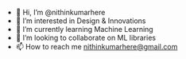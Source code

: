 - 👋 Hi, I’m @nithinkumarhere
- 👀 I’m interested in Design & Innovations
- 🌱 I’m currently learning Machine Learning
- 💞️ I’m looking to collaborate on ML libraries
- 📫 How to reach me nithinkumarhere@gmail.com

<!---
nithinkumarhere/nithinkumarhere is a ✨ special ✨ repository because its `README.md` (this file) appears on your GitHub profile.
You can click the Preview link to take a look at your changes.
--->

